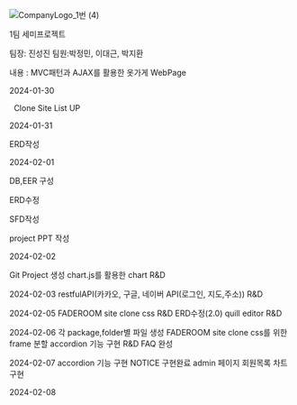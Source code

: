 
![CompanyLogo_1번 (4)](https://github.com/zlzlwn/Team1_project/assets/83982135/e10b44d6-fe51-48ab-afe7-cb36be84182d)


1팀 세미프로젝트

팀장: 진성진 팀원:박정민, 이대근, 박지환

내용 : MVC패턴과 AJAX를 활용한 옷가게 WebPage

2024-01-30<h>

&nbsp; Clone Site List UP 

2024-01-31

ERD작성

2024-02-01

  DB,EER 구성

  ERD수정

  SFD작성

  project PPT 작성

2024-02-02

 Git Project 생성
 chart.js를 활용한 chart R&D

2024-02-03
restfulAPI(카카오, 구글, 네이버 API(로그인, 지도,주소)) R&D
 

2024-02-05
FADEROOM site clone css R&D
ERD수정(2.0)
quill editor R&D
 


2024-02-06
각 package,folder별 파일 생성
FADEROOM site clone css를 위한 frame 분할
accordion 기능 구현 R&D 
FAQ 완성

2024-02-07
accordion 기능 구현
NOTICE 구현완료
admin 페이지 회원목록 차트 구현 

2024-02-08









